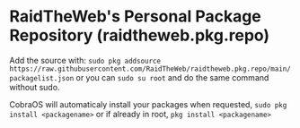 # RaidTheWeb's Personal Package Repository (raidtheweb.pkg.repo)

Add the source with: `sudo pkg addsource https://raw.githubusercontent.com/RaidTheWeb/raidtheweb.pkg.repo/main/packagelist.json` or you can `sudo su root` and do the same command without sudo.

CobraOS will automaticaly install your packages when requested, `sudo pkg install <packagename>` or if already in root, `pkg install <packagename>`
